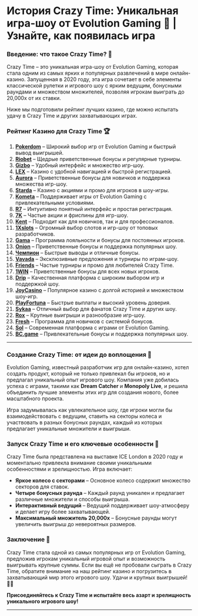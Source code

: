 # История Crazy Time: Уникальная игра-шоу от Evolution Gaming 🎉 | Узнайте, как появилась игра  

### Введение: что такое Crazy Time? 🎯

Crazy Time – это уникальная игра-шоу от Evolution Gaming, которая стала одним из самых ярких и популярных развлечений в мире онлайн-казино. Запущенная в 2020 году, эта игра сочетает в себе элементы классической рулетки и игрового шоу с ярким ведущим, бонусными раундами и множеством множителей, позволяя игрокам выиграть до 20,000x от их ставки. 

Ниже мы подготовили рейтинг лучших казино, где можно испытать удачу в Crazy Time и других захватывающих играх.

### Рейтинг Казино для Crazy Time 🏆

1. **[Pokerdom](https://brandplay.link/4k77v2yx)** – Широкий выбор игр от Evolution Gaming и быстрый вывод выигрышей.
2. **[Riobet](https://brandplay.link/7xBLTPyj)** – Щедрые приветственные бонусы и регулярные турниры.
3. **[Gizbo](https://brandplay.link/bprXw4YV)** – Удобный интерфейс и множество игр-шоу.
4. **[LEX](https://brandplay.link/zW4hdDFV)** – Казино с удобной навигацией и быстрой регистрацией.
5. **[Aurora](https://10trafic-stat2.com/click/668546556bcc6313411604bd/6766/13032/subaccount)** – Приветственные бонусы для новичков и поддержка множества игр-шоу.
6. **[Starda](https://brandplay.link/fB7xwRFL)** – Казино с акциями и промо для игроков в шоу-игры.
7. **[Kometa](https://brandplay.link/8ZymQJV8)** – Поддерживает игры от Evolution Gaming с привлекательными условиями.
8. **[R7](https://brandplay.link/bMd3Yjsw)** – Интуитивно понятный интерфейс и простая регистрация.
9. **[7K](https://brandplay.link/BvQyFShp)** – Частые акции и фриспины для игр-шоу.
10. **[Kent](https://brandplay.link/Fv2WP3js)** – Подходит как для новичков, так и для профессионалов.
11. **[1Xslots](https://brandplay.link/hSB1khtr)** – Огромный выбор слотов и игр-шоу от топовых разработчиков.
12. **[Gama](https://brandplay.link/j6NMKsDz)** – Программа лояльности и бонусы для постоянных игроков.
13. **[Onion](https://brandplay.link/zBGRVpQ9)** – Приветственные бонусы и поддержка популярных шоу.
14. **[Чемпион](https://temon-gter.cfd/go/lRq?p80412p304504pcc44t17455)** – Быстрые выводы и отличные бонусы.
15. **[Vavada](https://vavadapartner.pro/?promo=ea5c9275-6854-4505-94fc-95ab18221945-linkb2)** – Эксклюзивные предложения и турниры по играм-шоу.
16. **[Friends](https://gofriends.vc/linkb2)** – Частые турниры и промо для любителей Crazy Time.
17. **[1WIN](https://brandplay.link/smXVpBbG)** – Приветственные бонусы для всех новых игроков.
18. **[Drip](https://drp-ircp01.com/c07e6a3db)** – Качественная платформа с широким выбором игр и поддержкой шоу.
19. **[JoyCasino](https://rpc30.call2me.pro/?/ru/registration?apkpop=0&partner=p24970p3291217pc98f)** – Популярное казино с долгой историей и множеством шоу-игр.
20. **[PlayFortuna](https://fortunapromo.net/alt/playfortuna/registration?0dc4a9362a71feb7e3f165fb8e766f70)** – Быстрые выплаты и высокий уровень доверия.
21. **[Sykaa](https://s-two-way.com/?source=linkb2&pid=30697)** – Отличный выбор для фанатов Crazy Time и других шоу.
22. **[Rox](https://rox-pvwfpjgcxe.com/cb1ee18a5)** – Крупные выигрыши и разнообразие игр-шоу.
23. **[Fresh](https://fresh-eumwkxwao.com/c3f7b485d)** – Программа для новичков с системой бонусов.
24. **[Sol](https://sol-mmtdzfbaco.com/cb2415bca)** – Современная платформа с играми от Evolution Gaming.
25. **[BC.game](https://partnerbcgame.com/dcc53d441)** – Привлекательные бонусы и поддержка популярных шоу.

---

### Создание Crazy Time: от идеи до воплощения 🚀

Evolution Gaming, известный разработчик игр для онлайн-казино, хотел создать продукт, который не только привлекал бы игроков, но и предлагал уникальный опыт игрового шоу. Компания уже добилась успеха с играми, такими как **Dream Catcher** и **Monopoly Live**, и решила объединить лучшие элементы этих игр для создания нового, более масштабного проекта.

Игра задумывалась как увлекательное шоу, где игроки могли бы взаимодействовать с ведущим, ставить на секторы колеса и участвовать в разных бонусных раундах, каждый из которых предлагает уникальные множители и выигрыши.

### Запуск Crazy Time и его ключевые особенности 🎲

Crazy Time была представлена на выставке ICE London в 2020 году и моментально привлекла внимание своими уникальными особенностями и зрелищностью. Игра включает:

- **Яркое колесо с секторами** – Основное колесо содержит множество секторов для ставок.
- **Четыре бонусных раунда** – Каждый раунд уникален и предлагает различные множители и способы выигрыша.
- **Интерактивный ведущий** – Ведущий поддерживает шоу-атмосферу и делает игру более захватывающей.
- **Максимальный множитель 20,000x** – Бонусные раунды могут увеличить выигрыш до невероятных размеров.

### Заключение 📝

Crazy Time стала одной из самых популярных игр от Evolution Gaming, предложив игрокам уникальный игровой опыт и возможность выигрывать крупные суммы. Если вы ещё не пробовали сыграть в Crazy Time, обратите внимание на наш рейтинг казино и погрузитесь в захватывающий мир этого игрового шоу. Удачи и крупных выигрышей! 🎰💸

**Присоединяйтесь к Crazy Time и испытайте весь азарт и зрелищность уникального игрового шоу!**

---
